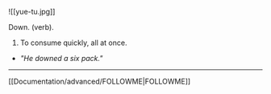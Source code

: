 
![[yue-tu.jpg]]

Down. (verb).
1. To consume quickly, all at once.
- _"He downed a six pack."_

---

[[Documentation/advanced/FOLLOWME|FOLLOWME]]